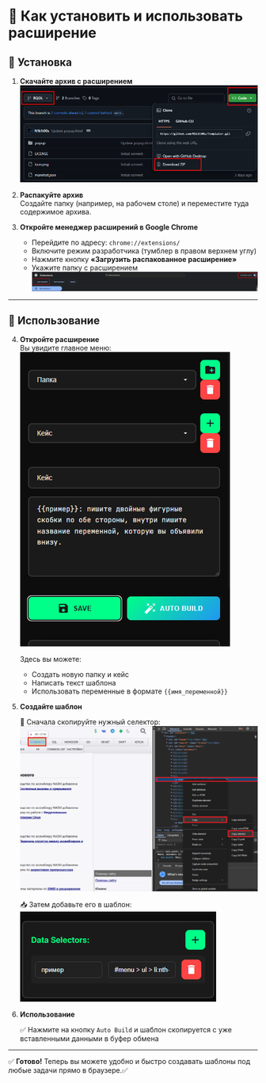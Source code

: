 # 📁 Как установить и использовать расширение

## 🔧 Установка

1. **Скачайте архив с расширением**  
   ![Скриншот](How%20to%20use%20it/download.png)

2. **Распакуйте архив**  
   Создайте папку (например, на рабочем столе) и переместите туда содержимое архива.

3. **Откройте менеджер расширений в Google Chrome**  
   - Перейдите по адресу: `chrome://extensions/`
   - Включите режим разработчика (тумблер в правом верхнем углу)
   - Нажмите кнопку **«Загрузить распакованное расширение»**
   - Укажите папку с расширением  
   ![Скриншот](How%20to%20use%20it/upload.png)

---

## 🚀 Использование

4. **Откройте расширение**  
   Вы увидите главное меню:  
   ![Скриншот](How%20to%20use%20it/main.jpg)

   Здесь вы можете:
   - Создать новую папку и кейс
   - Написать текст шаблона
   - Использовать переменные в формате `{{имя_переменной}}`

5. **Создайте шаблон**

   📌 Сначала скопируйте нужный селектор:  
   ![Скриншот](How%20to%20use%20it/selector.png)

   📥 Затем добавьте его в шаблон:  
   ![Скриншот](How%20to%20use%20it/data.jpg)

6. **Использование**

   ✅ Нажмите на кнопку `Auto Build` и шаблон скопируется с уже вставленными данными в буфер обмена 

---

✅ **Готово!** Теперь вы можете удобно и быстро создавать шаблоны под любые задачи прямо в браузере.✅
